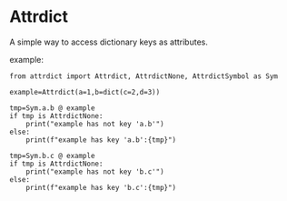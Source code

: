 # Attrdict

A simple way to access dictionary keys as attributes.

example:

```python-repl
from attrdict import Attrdict, AttrdictNone, AttrdictSymbol as Sym

example=Attrdict(a=1,b=dict(c=2,d=3))

tmp=Sym.a.b @ example
if tmp is AttrdictNone:
	print("example has not key 'a.b'")
else:
	print(f"example has key 'a.b':{tmp}")

tmp=Sym.b.c @ example
if tmp is AttrdictNone:
	print("example has not key 'b.c'")
else:
	print(f"example has key 'b.c':{tmp}")
```
